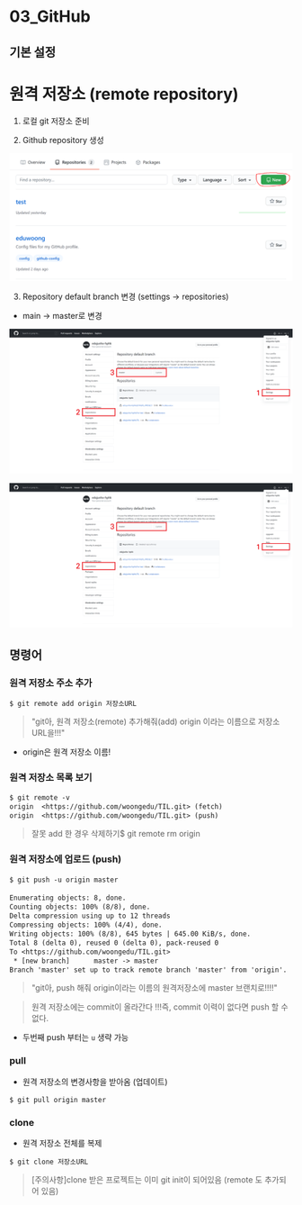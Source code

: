 # 03_GitHub

## **기본 설정**

# **원격 저장소 (remote repository)**

1. 로컬 git 저장소 준비

2. Github repository 생성

![pic1](03_GitHub/pic1.png)

3. Repository default branch 변경 (settings -> repositories)

- main -> master로 변경

![pic2](03_GitHub/pic2.png)

![pic3](03_GitHub/pic3.png)

## **명령어**

### **원격 저장소 주소 추가**

```
$ git remote add origin 저장소URL
```

> "git아, 원격 저장소(remote) 추가해줘(add) origin 이라는 이름으로 저장소  URL을!!!"

- origin은 원격 저장소 이름!

### **원격 저장소 목록 보기**

```
$ git remote -v
origin  <https://github.com/woongedu/TIL.git> (fetch)
origin  <https://github.com/woongedu/TIL.git> (push)
```

> 잘못 add 한 경우 삭제하기$ git remote rm origin

### **원격 저장소에 업로드 (push)**

```
$ git push -u origin master

Enumerating objects: 8, done.
Counting objects: 100% (8/8), done.
Delta compression using up to 12 threads
Compressing objects: 100% (4/4), done.
Writing objects: 100% (8/8), 645 bytes | 645.00 KiB/s, done.
Total 8 (delta 0), reused 0 (delta 0), pack-reused 0
To <https://github.com/woongedu/TIL.git>
 * [new branch]      master -> master
Branch 'master' set up to track remote branch 'master' from 'origin'.
```

> "git아, push 해줘 origin이라는 이름의 원격저장소에 master 브랜치로!!!!"

> 원격 저장소에는 commit이 올라간다 !!!즉, commit 이력이 없다면 push 할 수 없다.

- 두번째 push 부터는 `u` 생략 가능

### **pull**

- 원격 저장소의 변경사항을 받아옴 (업데이트)

```
$ git pull origin master
```

### **clone**

- 원격 저장소 전체를 복제

```
$ git clone 저장소URL
```

> [주의사항]clone 받은 프로젝트는 이미 git init이 되어있음 (remote 도 추가되어 있음)
